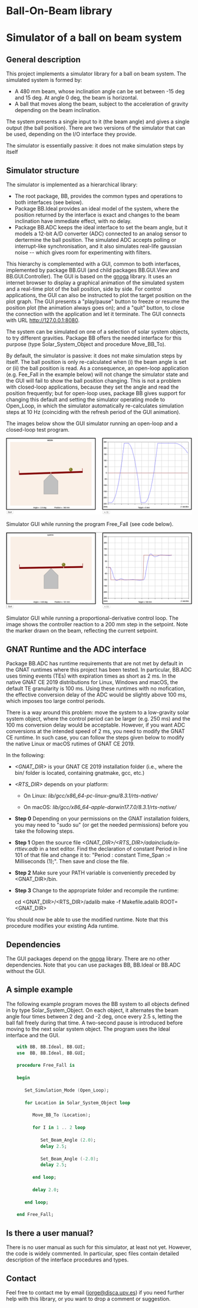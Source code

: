 # Ball-On-Beam library
# Simulator of a ball on beam system


## General description
This project implements a simulator library for a ball on beam system. The simulated system is formed by:

 - A 480 mm beam, whose inclination angle can be set between -15 deg and 15 deg. At angle 0 deg, the beam is horizontal.
 - A ball that moves along the beam, subject to the acceleration of gravity depending on the beam inclination.
 
The system presents a single input to it (the beam angle) and gives a single output (the ball position). There are two versions of the simulator that can be used, depending on the I/O interface they provide.

The simulator is essentially passive: it does not make simulation steps by itself

## Simulator structure
The simulator is implemented as a hierarchical library:

 * The root package, BB, provides the common types and operations to both interfaces (see below). 
 * Package BB.Ideal provides an ideal model of the system, where the position returned by the interface is exact and changes to the beam inclination have immediate effect, with no delay.
 * Package BB.ADC keeps the ideal interface to set the beam angle, but it models a 12-bit A/D converter (ADC) connected to an analog sensor to dertermine the ball position. The simulated ADC accepts polling or interrupt-like synchronisation, and it also simulates real-life gaussian noise -- which gives room for experimenting with filters.
 
This hierarchy is complemented with a GUI, common to both interfaces, implemented by package BB.GUI (and child packages BB.GUI.View and BB.GUI.Controller). The GUI is based on the [gnoga](https://github.com/alire-project/gnoga) library. It uses an internet browser to display a graphical animation of the simulated system and a real-time plot of the ball position, side by side. For control applications, the GUI can also be instructed to plot the target position on the plot graph. The GUI presents a "play/pause" button to freeze or resume the position plot (the animation always goes on); and a "quit" button, to close the connection with the application and let it terminate. The GUI connects with URL http://127.0.0.1:8080.

The system can be simulated on one of a selection of solar system objects, to try different gravities. Package BB offers the needed interface for this purpose (type Solar_System_Object and procedure Move_BB_To).

By default, the simulator is passive: it does not make simulation steps by itself. The ball position is only re-calculated when (i) the beam angle is set or (ii) the ball position is read. As a consequence, an open-loop application (e.g. Fee_Fall in the example below) will not change the simulator state and the GUI will fail to show the ball position changing. This is not a problem with closed-loop applications, because they set the angle and read the position frequently; but for open-loop uses, package BB gives support for changing this default and setting the simulator operating mode to Open_Loop, in which the simulator automatically re-calculates simulation steps at 10 Hz (coinciding with the refresh period of the GUI animation).  

The images below show the GUI simulator running an open-loop and a closed-loop test program.

![Free fall](free_fall.png)

Simulator GUI while running the program Free_Fall (see code below).

![PD Control](pd_control.png)

Simulator GUI while running a proportional-derivative control loop. The image shows the controller reaction to a 200 mm step in the setpoint. Note the marker drawn on the beam, reflecting the current setpoint.

## GNAT Runtime and the ADC interface
Package BB.ADC has runtime requirements that are not met by default in the GNAT runtimes where this project has been tested. In particular, BB.ADC uses timing events (TEs) with expiration times as short as 2 ms. In the native GNAT CE 2019 distributions for Linux, Windows and macOS, the default TE granularity is 100 ms. Using these runtimes with no mofication, the effective conversion delay of the ADC would be slightly above 100 ms, which imposes too large control periods.

There is a way around this problem: move the system to a low-gravity solar system object, where the control period can be larger (e.g. 250 ms) and the 100 ms conversion delay would be acceptable. However, if you want ADC conversions at the intended speed of 2 ms, you need to modify the GNAT CE runtime. In such case, you can follow the steps given below to modify the native Linux or macOS rutimes of GNAT CE 2019.

In the following:
  - *<GNAT_DIR>* is your GNAT CE 2019 installation folder (i.e., where the bin/ folder is located, containing gnatmake, gcc, etc.)
  - *<RTS_DIR>* depends on your platform:
  
    - On Linux: *lib/gcc/x86_64-pc-linux-gnu/8.3.1/rts-native/*
    
    - On macOS: *lib/gcc/x86_64-apple-darwin17.7.0/8.3.1/rts-native/*
    
  - **Step 0**
  Depending on your permissions on the GNAT installation folders, you may need to "sudo su" (or get the needed permissions) before you take the following steps.

  - **Step 1**
  Open the source file *<GNAT_DIR>/<RTS_DIR>/adainclude/a-rttiev.adb* in a text editor. Find the declaration of constant Period in line 101 of that file and change it to: "Period : constant Time_Span := Milliseconds (1);". Then save and close the file.
    
  - **Step 2**
  Make sure your PATH variable is conveniently preceded by <GNAT_DIR>/bin.

  - **Step 3**
  Change to the appropriate folder and recompile the runtime:

    cd <GNAT_DIR>/<RTS_DIR>/adalib
    make -f Makefile.adalib ROOT=<GNAT_DIR>

You should now be able to use the modified runtime.
Note that this procedure modifies your existing Ada runtime.  

##  Dependencies
The GUI packages depend on the [gnoga](https://github.com/alire-project/gnoga) library. There are no other dependencies. Note that you can use packages BB, BB.Ideal or BB.ADC without the GUI.
 
 
## A simple example
The following example program moves the BB system to all objects defined in by type Solar_System_Object. On each object, it alternates the beam angle four times between 2 deg and -2 deg, once every 2.5 s, letting the ball fall freely during that time. A two-second pause is introduced before moving to the next solar system object. The program uses the Ideal interface and the GUI.

```Ada
    with BB, BB.Ideal, BB.GUI;
    use  BB, BB.Ideal, BB.GUI;

    procedure Free_Fall is
 
    begin

       Set_Simulation_Mode (Open_Loop);

       for Location in Solar_System_Object loop

          Move_BB_To (Location);

          for I in 1 .. 2 loop

             Set_Beam_Angle (2.0);
             delay 2.5;

             Set_Beam_Angle (-2.0);
             delay 2.5;

          end loop;

          delay 2.0;

       end loop;

    end Free_Fall;
```

## Is there a user manual?
There is no user manual as such for this simulator, at least not yet. However, the code is widely commented. In particular, spec files contain detailed description of the interface procedures and types.

##  Contact
Feel free to contact me by email (jorge@disca.upv.es) if you need further help with this library, or you want to drop a comment or suggestion.
